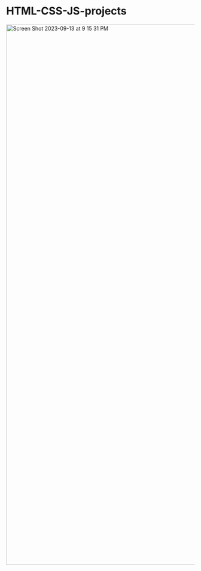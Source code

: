 # HTML-CSS-JS-projects
<img width="1440" alt="Screen Shot 2023-09-13 at 9 15 31 PM" src="https://github.com/EmirPirija/pig-dice-game/assets/118456820/c134749d-181a-4413-bea8-c9b48b78f653">
